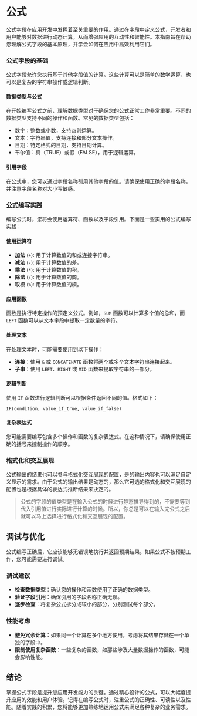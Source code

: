# 公式

公式字段在应用开发中发挥着至关重要的作用。通过在字段中定义公式，开发者和用户能够对数据进行动态计算，从而增强应用的互动性和智能性。本指南旨在帮助您理解公式字段的基本原理，并学会如何在应用中高效利用它们。

### 公式字段的基础

公式字段允许您执行基于其他字段值的计算。这些计算可以是简单的数学运算，也可以是复杂的字符串操作或逻辑判断。

#### 数据类型与公式

在开始编写公式之前，理解数据类型对于确保您的公式正常工作非常重要。不同的数据类型支持不同的操作和函数。常见的数据类型包括：

* 数字：整数或小数，支持四则运算。
* 文本：字符串值，支持连接和部分文本操作。
* 日期：特定格式的日期，支持日期计算。
* 布尔值：真（TRUE）或假（FALSE），用于逻辑运算。

#### 引用字段

在公式中，您可以通过字段名称引用其他字段的值。请确保使用正确的字段名称，并注意字段名称对大小写敏感。

### 公式编写实践

编写公式时，您将会使用运算符、函数以及字段引用。下面是一些实用的公式编写实践：

#### 使用运算符

* **加法** (`+`): 用于计算数值的和或连接字符串。
* **减法** (`-`): 用于计算数值的差。
* **乘法** (`*`): 用于计算数值的积。
* **除法** (`/`): 用于计算数值的商。
* 取模 (`%`): 用于计算数值的模。

#### 应用函数

函数是执行特定操作的预定义公式。例如，`SUM` 函数可以计算多个值的总和，而 `LEFT` 函数可以从文本字段中提取一定数量的字符。

#### 处理文本

在处理文本时，可能需要使用到以下操作：

* **连接**：使用 `&` 或 `CONCATENATE` 函数将两个或多个文本字符串连接起来。
* **子串**：使用 `LEFT`、`RIGHT` 或 `MID` 函数来提取字符串的一部分。

#### 逻辑判断

使用 `IF` 函数进行逻辑判断可以根据条件返回不同的值。格式如下：

```plaintext
IF(condition, value_if_true, value_if_false)
```

#### 复杂表达式

您可能需要编写包含多个操作和函数的复杂表达式。在这种情况下，请确保使用正确的括号来控制操作的顺序。

### 格式化和交互展现

公式输出的结果也可以参与[格式化](../../tong-yong/ge-shi-hua.md)[交互展现](../../tong-yong/jiao-hu-zhan-xian.md)的配置，是的输出内容也可以满足自定义显示的需求。由于公式的输出结果是动态的，那么它可选的格式化和交互展现的配置也是根据具体的表达式推断结果来决定的。

> 公式的字段的值类型是在输入公式的时候进行静态推导得到的，不需要等到代入引用值进行实际进行计算的时候。所以，你总是可以在输入完公式之后就可以马上选择进行格式化和交互展现的配置。

## 调试与优化

公式编写正确后，它应该能够无错误地执行并返回预期结果。如果公式不按预期工作，您可能需要进行调试。

### 调试建议

* **检查数据类型**：确认您的操作和函数使用了正确的数据类型。
* **验证字段引用**：确保引用的字段名称正确无误。
* **逐步检查**：将复杂公式拆分成较小的部分，分别测试每个部分。

### 性能考虑

* **避免冗余计算**：如果同一个计算在多个地方使用，考虑将其结果存储在一个单独的字段中。
* **限制使用复杂函数**：一些复杂的函数，如那些涉及大量数据操作的函数，可能会影响性能。

## 结论

掌握公式字段是提升您应用开发能力的关键。通过精心设计的公式，可以大幅度提升应用的效能和用户体验。记得在编写公式时，注重公式的正确性、可读性以及性能。随着实践的积累，您将能够更加熟练地运用公式来满足各种复杂的业务需求。
